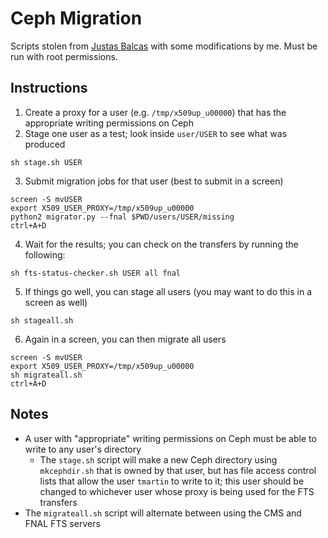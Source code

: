 # Ceph Migration
Scripts stolen from [Justas Balcas](https://github.com/juztas) with some modifications by me. Must be run with root permissions.

## Instructions
1. Create a proxy for a user (e.g. `/tmp/x509up_u00000`) that has the appropriate writing permissions on Ceph
2. Stage one user as a test; look inside `user/USER` to see what was produced
```
sh stage.sh USER
```
3. Submit migration jobs for that user (best to submit in a screen)
```
screen -S mvUSER
export X509_USER_PROXY=/tmp/x509up_u00000
python2 migrator.py --fnal $PWD/users/USER/missing
ctrl+A+D
```
4. Wait for the results; you can check on the transfers by running the following:
```
sh fts-status-checker.sh USER all fnal
```
5. If things go well, you can stage all users (you may want to do this in a screen as well)
```
sh stageall.sh
```
6. Again in a screen, you can then migrate all users
```
screen -S mvUSER
export X509_USER_PROXY=/tmp/x509up_u00000
sh migrateall.sh
ctrl+A+D
```

## Notes
- A user with "appropriate" writing permissions on Ceph must be able to write to any user's directory
    - The `stage.sh` script will make a new Ceph directory using `mkcephdir.sh` that is owned by that user, but has file access control lists that allow the user `tmartin` to write to it; this user should be changed to whichever user whose proxy is being used for the FTS transfers
- The `migrateall.sh` script will alternate between using the CMS and FNAL FTS servers
